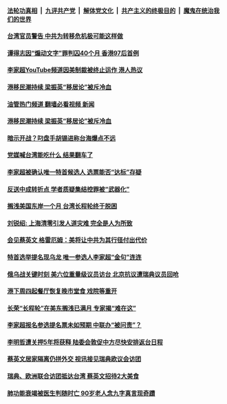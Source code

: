 ####  [法轮功真相](../../../../basic/blob/master/README.md?t=04210031) &nbsp;|&nbsp; [九评共产党](../../../../9ping.md/blob/master/README.md?t=04210031) &nbsp;|&nbsp; [解体党文化](../../../../jtdwh.md/blob/master/README.md?t=04210031)  &nbsp;|&nbsp; [共产主义的终极目的](../../../../gczydzjmd.md/blob/master/README.md?t=04210031) &nbsp;|&nbsp; [魔鬼在统治我们的世界](../../../../mgztzwmdsj.md/blob/master/README.md?t=04210031) 

#### [台湾官员警告 中共为转移危机极可能这样做](../pages/soh55/613982.md?t=04210031) 
#### [谭得志因“煽动文字”罪判囚40个月  香港97后首例](../pages/soh55/613952.md?t=04210031) 
#### [李家超YouTube频道因美制裁被终止运作 港人热议](../pages/soh55/613946.md?t=04210031) 
#### [港移民潮持续 梁振英“移居论”被斥冷血](../pages/soh55/613592.md?t=04210031) 
#### [油管热门频道 翻墙必看视频 新闻](http://78.141.244.201:81/youtube.html?04210031)
#### [港移民潮持续 梁振英“移居论”被斥冷血](../pages/soh55/613592.md?t=04210031) 
#### [暗示开战？叼盘手胡锡进称台海爆点不远](../pages/soh55/613535.md?t=04210031) 
#### [党媒喊台湾能吃什么 结果翻车了](../pages/soh55/613544.md?t=04210031) 
#### [李家超被确认唯一特首候选人 选票能否“达标”存疑](../pages/soh55/613304.md?t=04210031) 
#### [反送中成转折点 学者质疑集结控罪被“武器化”](../pages/soh55/613226.md?t=04210031) 
#### [搁浅美国东岸一个月 台湾长程轮终于脱困](../pages/soh55/613229.md?t=04210031) 
#### [刘锐绍: 上海清零引发人道灾难 完全是人为所致](../pages/soh55/613046.md?t=04210031) 
#### [会见蔡英文 格雷厄姆：美将让中共为其行径付出代价](../pages/soh55/612545.md?t=04210031) 
#### [特首选举提名现乌龙 唯一参选人李家超“金句”连连](../pages/soh55/612449.md?t=04210031) 
#### [俄乌战关键时刻 美六位重量级议员访台 北京抗议遭瑞典议员回呛](../pages/soh55/612194.md?t=04210031) 
#### [港下周四起餐厅恢复晚市堂食 戏院等重开](../pages/soh55/612134.md?t=04210031) 
#### [长荣“长程轮”在美东搁浅已满月 专家揭“难在这”](../pages/soh55/612074.md?t=04210031) 
#### [李家超报名参选提名票未如预期 中联办“被问责”？](../pages/soh55/611828.md?t=04210031) 
#### [李明哲遭关押5年将获释 陆委会敦促中方尽快安排返台日程](../pages/soh55/611768.md?t=04210031) 
#### [蔡英文居家隔离仍拼外交 视讯接见瑞典欧议会访团 ](../pages/soh55/611489.md?t=04210031) 
#### [瑞典、欧洲联合访团抵达台湾 蔡英文招待2大美食](../pages/soh55/611480.md?t=04210031) 
#### [肺功能衰竭被医生判随时亡 90岁老人念九字真言现奇蹟](../pages/soh55/611300.md?t=04210031) 
<img src='http://gfw-breaker.win/goodnews/indexes/soh55.md' width='0px' height='0px'/>
